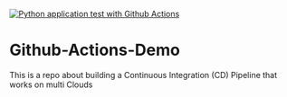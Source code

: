 [![Python application test with Github Actions](https://github.com/june-rains/scaffold/actions/workflows/main.yml/badge.svg)](https://github.com/june-rains/scaffold/actions/workflows/main.yml)

# Github-Actions-Demo
This is a repo about building a Continuous Integration (CD) Pipeline that works on multi Clouds
